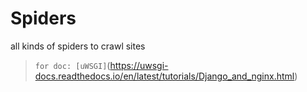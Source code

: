 # Spiders
all kinds of spiders to crawl sites


> `for doc: [uWSGI]`(https://uwsgi-docs.readthedocs.io/en/latest/tutorials/Django_and_nginx.html)


